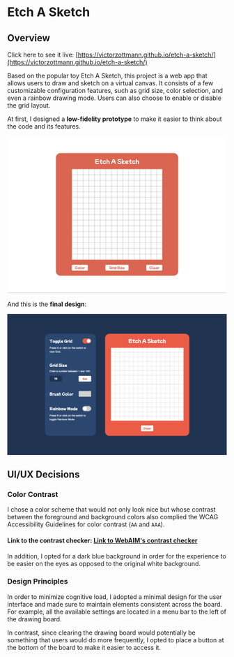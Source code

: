 # Etch A Sketch

## Overview
Click here to see it live: [https://victorzottmann.github.io/etch-a-sketch/](https://victorzottmann.github.io/etch-a-sketch/)

Based on the popular toy Etch A Sketch, this project is a web app that allows users to draw and sketch on a virtual canvas. It consists of a few customizable configuration features, such as grid size, color selection, and even a rainbow drawing mode. Users can also choose to enable or disable the grid layout.

At first, I designed a **low-fidelity prototype** to make it easier to think about the code and its features. 

![Low-fidelity wireframe of the finalized toy](./design/lofi-prototype.png)

And this is the **final design**: 

![Screenshot of the app](./screenshots/complete-project.png)

## UI/UX Decisions

### Color Contrast
I chose a color scheme that would not only look nice but whose contrast between the foreground and background colors also complied the WCAG Accessibility Guidelines for color contrast (`AA` and `AAA`).

#### Link to the contrast checker: [Link to WebAIM's contrast checker](https://webaim.org/resources/contrastchecker/)

In addition, I opted for a dark blue background in order for the experience to be easier on the eyes as opposed to the original white background. 

### Design Principles
In order to minimize cognitive load, I adopted a minimal design for the user interface and made sure to maintain elements consistent across the board. For example, all the available settings are located in a menu bar to the left of the drawing board.

In contrast, since clearing the drawing board would potentially be something that users would do more frequently, I opted to place a button at the bottom of the board to make it easier to access it.
